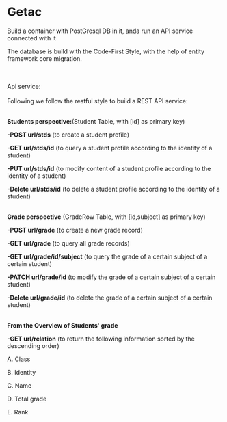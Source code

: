 # Getac
Build a container with PostGresql DB in it, anda run an API service connected with it 


The database is build with the Code-First Style, with the help of entity framework core migration.

\
\
Api service:
\
\
Following we follow the restful style to build a REST API service:


\
**Students perspective:**(Student Table, with [id] as primary key)

**-POST    url/stds**     (to create a student profile)

**-GET     url/stds/id**  (to query a student profile according to the identity of a student)

**-PUT     url/stds/id**  (to modify content of a student profile according to the identity of a student)

**-Delete  url/stds/id**  (to delete a student profile according to the identity of a student)






\
**Grade perspective** (GradeRow Table, with [id,subject] as primary key)

**-POST      url/grade**             (to create a new grade record)

**-GET       url/grade**             (to query all grade records)

**-GET       url/grade/id/subject**  (to query the grade of a certain subject of a certain student)

**-PATCH     url/grade/id**          (to modify the grade of a certain subject of a certain student)

**-Delete    url/grade/id**          (to delete the grade of a certain subject of a certain student)

\
**From the Overview of Students' grade**

**-GET       url/relation**    (to return the following information sorted by the descending order)

A. Class

B. Identity

C. Name

D. Total grade

E. Rank
